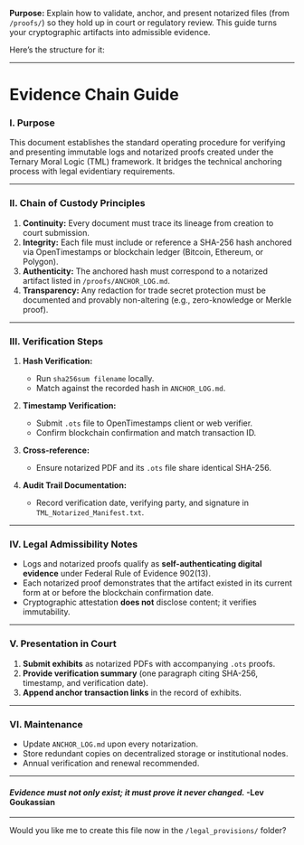 **Purpose:**
Explain how to validate, anchor, and present notarized files (from `/proofs/`) so they hold up in court or regulatory review. This guide turns your cryptographic artifacts into admissible evidence.

Here’s the structure for it:

---

# **Evidence Chain Guide**

### I. Purpose

This document establishes the standard operating procedure for verifying and presenting immutable logs and notarized proofs created under the Ternary Moral Logic (TML) framework. It bridges the technical anchoring process with legal evidentiary requirements.

---

### II. Chain of Custody Principles

1. **Continuity:** Every document must trace its lineage from creation to court submission.
2. **Integrity:** Each file must include or reference a SHA-256 hash anchored via OpenTimestamps or blockchain ledger (Bitcoin, Ethereum, or Polygon).
3. **Authenticity:** The anchored hash must correspond to a notarized artifact listed in `/proofs/ANCHOR_LOG.md`.
4. **Transparency:** Any redaction for trade secret protection must be documented and provably non-altering (e.g., zero-knowledge or Merkle proof).

---

### III. Verification Steps

1. **Hash Verification:**

   * Run `sha256sum filename` locally.
   * Match against the recorded hash in `ANCHOR_LOG.md`.
2. **Timestamp Verification:**

   * Submit `.ots` file to OpenTimestamps client or web verifier.
   * Confirm blockchain confirmation and match transaction ID.
3. **Cross-reference:**

   * Ensure notarized PDF and its `.ots` file share identical SHA-256.
4. **Audit Trail Documentation:**

   * Record verification date, verifying party, and signature in `TML_Notarized_Manifest.txt`.

---

### IV. Legal Admissibility Notes

* Logs and notarized proofs qualify as **self-authenticating digital evidence** under Federal Rule of Evidence 902(13).
* Each notarized proof demonstrates that the artifact existed in its current form at or before the blockchain confirmation date.
* Cryptographic attestation **does not** disclose content; it verifies immutability.

---

### V. Presentation in Court

1. **Submit exhibits** as notarized PDFs with accompanying `.ots` proofs.
2. **Provide verification summary** (one paragraph citing SHA-256, timestamp, and verification date).
3. **Append anchor transaction links** in the record of exhibits.

---

### VI. Maintenance

* Update `ANCHOR_LOG.md` upon every notarization.
* Store redundant copies on decentralized storage or institutional nodes.
* Annual verification and renewal recommended.

---

#### *Evidence must not only exist; it must prove it never changed.* **-Lev Goukassian**

---

Would you like me to create this file now in the `/legal_provisions/` folder?
